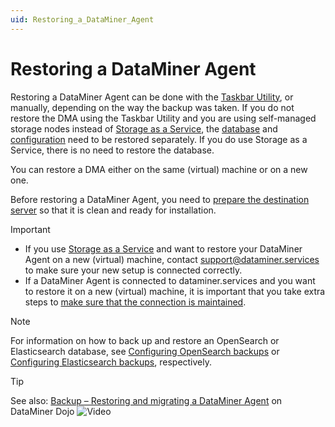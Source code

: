 ```yaml
---
uid: Restoring_a_DataMiner_Agent
---
```


# Restoring a DataMiner Agent

Restoring a DataMiner Agent can be done with the [Taskbar Utility](xref:Restoring_a_DMA_using_the_DataMiner_Taskbar_Utility), or manually, depending on the way the backup was taken. If you do not restore the DMA using the Taskbar Utility and you are using self-managed storage nodes instead of [Storage as a Service](xref:STaaS), the [database](xref:Restoring_the_database_only) and [configuration](xref:Restoring_the_DMA_configuration_only) need to be restored separately. If you do use Storage as a Service, there is no need to restore the database.

You can restore a DMA either on the same (virtual) machine or on a new one.

Before restoring a DataMiner Agent, you need to [prepare the destination server](xref:Preparing_the_destination_server_for_a_DMA_restoration) so that it is clean and ready for installation.

> [!IMPORTANT]
>
> - If you use [Storage as a Service](xref:STaaS) and want to restore your DataMiner Agent on a new (virtual) machine, contact <support@dataminer.services> to make sure your new setup is connected correctly.
> - If a DataMiner Agent is connected to dataminer.services and you want to restore it on a new (virtual) machine, it is important that you take extra steps to [make sure that the connection is maintained](xref:Maintaining_cloud_connection_when_restoring).

> [!NOTE]
> For information on how to back up and restore an OpenSearch or Elasticsearch database, see [Configuring OpenSearch backups](xref:Configuring_OpenSearch_Backups) or [Configuring Elasticsearch backups](xref:Configuring_Elasticsearch_backups), respectively.

> [!TIP]
> See also: [Backup – Restoring and migrating a DataMiner Agent](https://community.dataminer.services/video/backup-restoring-and-migrating-a-dataminer-agent/) on DataMiner Dojo ![Video](~/user-guide/images/video_Duo.png)
